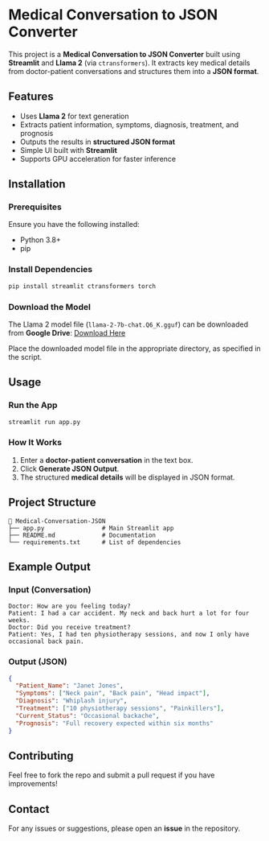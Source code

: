 # Medical Conversation to JSON Converter

This project is a **Medical Conversation to JSON Converter** built using **Streamlit** and **Llama 2** (via `ctransformers`). It extracts key medical details from doctor-patient conversations and structures them into a **JSON format**.

## Features
- Uses **Llama 2** for text generation
- Extracts patient information, symptoms, diagnosis, treatment, and prognosis
- Outputs the results in **structured JSON format**
- Simple UI built with **Streamlit**
- Supports GPU acceleration for faster inference

## Installation
### Prerequisites
Ensure you have the following installed:
- Python 3.8+
- pip

### Install Dependencies
```bash
pip install streamlit ctransformers torch
```

### Download the Model
The Llama 2 model file (`llama-2-7b-chat.Q6_K.gguf`) can be downloaded from **Google Drive**:
[Download Here](https://drive.google.com/file/d/1NbIqcK00t6wrVCiV_J4SFi6_Uj2w7Hf6/view?usp=drive_link)

Place the downloaded model file in the appropriate directory, as specified in the script.

## Usage
### Run the App
```bash
streamlit run app.py
```

### How It Works
1. Enter a **doctor-patient conversation** in the text box.
2. Click **Generate JSON Output**.
3. The structured **medical details** will be displayed in JSON format.

## Project Structure
```
📂 Medical-Conversation-JSON
├── app.py                # Main Streamlit app
├── README.md             # Documentation
└── requirements.txt      # List of dependencies
```

## Example Output
### Input (Conversation)
```
Doctor: How are you feeling today?
Patient: I had a car accident. My neck and back hurt a lot for four weeks.
Doctor: Did you receive treatment?
Patient: Yes, I had ten physiotherapy sessions, and now I only have occasional back pain.
```

### Output (JSON)
```json
{
  "Patient_Name": "Janet Jones",
  "Symptoms": ["Neck pain", "Back pain", "Head impact"],
  "Diagnosis": "Whiplash injury",
  "Treatment": ["10 physiotherapy sessions", "Painkillers"],
  "Current_Status": "Occasional backache",
  "Prognosis": "Full recovery expected within six months"
}
```



## Contributing
Feel free to fork the repo and submit a pull request if you have improvements!

## Contact
For any issues or suggestions, please open an **issue** in the repository.


